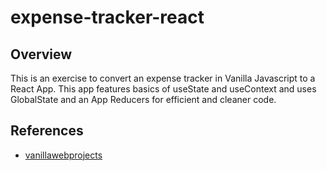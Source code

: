 # expense-tracker-react

## Overview

This is an exercise to convert an expense tracker in Vanilla Javascript to a React App. This app features basics of useState and useContext and uses GlobalState and an App Reducers for efficient and cleaner code.

## References
- [vanillawebprojects](https://github.com/bradtraversy/vanillawebprojects)